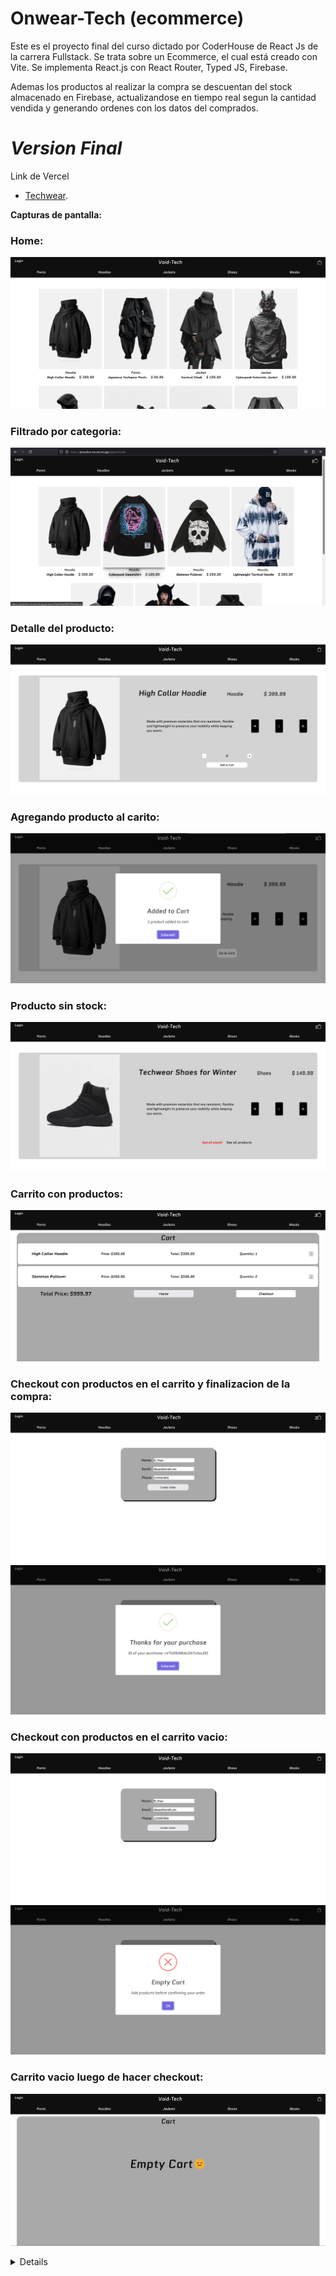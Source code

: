 # Onwear-Tech (ecommerce)

Este es el proyecto final del curso dictado por CoderHouse de React Js de la carrera Fullstack. Se trata sobre un Ecommerce, el cual está creado con Vite. Se implementa React.js con React Router, Typed JS, Firebase.

Ademas los productos al realizar la compra se descuentan del stock almacenado en Firebase, actualizandose en tiempo real segun la cantidad vendida y generando ordenes con los datos del comprados.

# *Version Final*

Link de Vercel
   - [Techwear](https://ecommerce-react-nine-bice.vercel.app/).

**Capturas de pantalla:**

### Home:
![home](/src/assets/Void-inicio.png)

### Filtrado por categoria:
![home](/src/assets/Void-filtro.png)

### Detalle del producto:
![home](/src/assets/Void-detalle.png)
### Agregando producto al carito:
![home](/src/assets/Void-detalle-compra.png)
### Producto sin stock:
![home](/src/assets/Void-nostock.png)
### Carrito con productos:
![home](/src/assets/Void-cart.png)
### Checkout con productos en el carrito y finalizacion de la compra:
![home](/src/assets/checokut-cart.png)
![home](/src/assets/checkout-finalizado-correcto.png)
### Checkout con productos en el carrito vacio:
![home](/src/assets/checkout-cart-vacio.png)
![home](/src/assets/checkout-cart-vacio-error.png)
### Carrito vacio luego de hacer checkout:
![home](/src/assets/cart-vacio.png)

<details>









     
